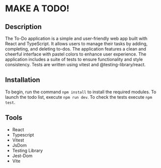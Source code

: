 # MAKE A TODO!

## Description

The To-Do application is a simple and user-friendly web app built with React and TypeScript. It allows users to manage their tasks by adding, completing, and deleting to-dos. The application features a clean and cheerful interface with pastel colors to enhance user experience. The application includes a suite of tests to ensure functionality and style consistency. Tests are written using vitest and @testing-library/react.

## Installation

To begin, run the command `npm install` to install the required modules. To launch the todo list, execute `npm run dev`.
To check the tests execute `npm test`.

## Tools

- React
- Typescript
- Vitest
- JsDom
- Testing Library
- Jest-Dom
- Vite
